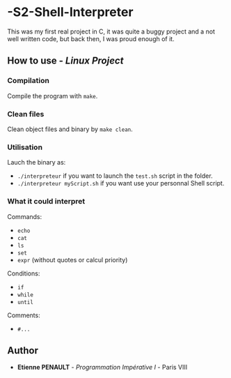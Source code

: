 # -S2-Shell-Interpreter

This was my first real project in C, it was quite a buggy project and a not well written code, but back then, I was proud enough of it.

## How to use - *Linux Project*

### Compilation

Compile the program with ```make```.

### Clean files

Clean object files and binary by ```make clean```.

### Utilisation

Lauch the binary as:
  * ```./interpreteur``` if you want to launch the ```test.sh``` script in the folder.
  * ```./interpreteur myScript.sh``` if you want use your personnal Shell script.
  
### What it could interpret

Commands:
* ```echo```
* ```cat```
* ```ls```
* ```set```
* ```expr``` (without quotes or calcul priority)
  
Conditions:
* ```if```
* ```while```
* ```until```
    
Comments:
* ```#...```
  
## Author

* **Etienne PENAULT** - *Programmation Impérative I* - Paris VIII
